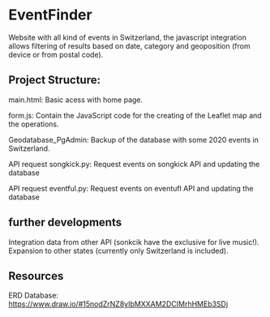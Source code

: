 # EventFinder
Website with all kind of events in Switzerland, the javascript integration allows filtering of results based on date, category and geoposition (from device or from postal code).


## Project Structure:
main.html:     Basic acess with home page.

form.js:       Contain the JavaScript code for the creating of the Leaflet map and the operations.

Geodatabase_PgAdmin:    Backup of the database with some 2020 events in Switzerland.

API request songkick.py:    Request events on songkick API and updating the database

API request eventful.py:    Request events on eventufl API and updating the database

## further developments
Integration data from other API (sonkcik have the exclusive for live music!).
Expansion to other states (currently only Switzerland is included).

## Resources
ERD Database: https://www.draw.io/#15nodZrNZ8yIbMXXAM2DCIMrhHMEb3SDj
